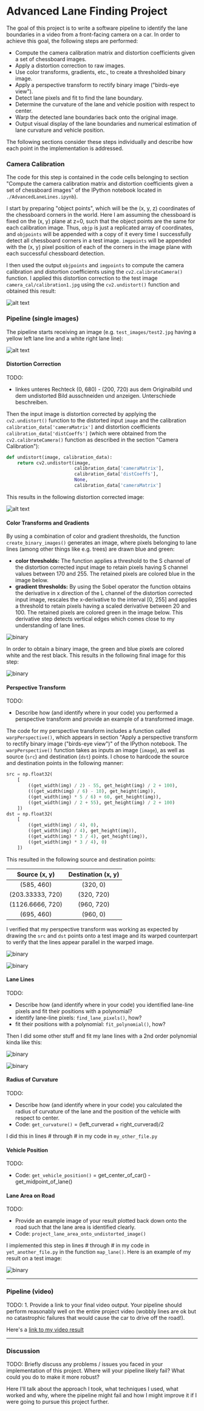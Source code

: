 # Advanced Lane Finding Project

The goal of this project is to write a software pipeline to identify the lane boundaries in a video from a front-facing camera on a car. In order to achieve this goal, the following steps are performed:

* Compute the camera calibration matrix and distortion coefficients given a set of chessboard images.
* Apply a distortion correction to raw images.
* Use color transforms, gradients, etc., to create a thresholded binary image.
* Apply a perspective transform to rectify binary image ("birds-eye view").
* Detect lane pixels and fit to find the lane boundary.
* Determine the curvature of the lane and vehicle position with respect to center.
* Warp the detected lane boundaries back onto the original image.
* Output visual display of the lane boundaries and numerical estimation of lane curvature and vehicle position.

The following sections consider these steps individually and describe how each point in the implementation is addressed.

### Camera Calibration

The code for this step is contained in the code cells belonging to section "Compute the camera calibration matrix and distortion coefficients given a set of chessboard images" of the IPython notebook located in `./AdvancedLaneLines.ipynb`).  

I start by preparing "object points", which will be the (x, y, z) coordinates of the chessboard corners in the world. Here I am assuming the chessboard is fixed on the (x, y) plane at z=0, such that the object points are the same for each calibration image.  Thus, `objp` is just a replicated array of coordinates, and `objpoints` will be appended with a copy of it every time I successfully detect all chessboard corners in a test image.  `imgpoints` will be appended with the (x, y) pixel position of each of the corners in the image plane with each successful chessboard detection.  

I then used the output `objpoints` and `imgpoints` to compute the camera calibration and distortion coefficients using the `cv2.calibrateCamera()` function.  I applied this distortion correction to the test image `camera_cal/calibration1.jpg` using the `cv2.undistort()` function and obtained this result:

![alt text](output_images/calibration1_undistorted.png)

### Pipeline (single images)

The pipeline starts receiving an image (e.g. `test_images/test2.jpg` having a yellow left lane line and a white right lane line):

![alt text](output_images/test2_Image.INPUT.png)

#### Distortion Correction

TODO:
- linkes unteres Rechteck (0, 680) - (200, 720) aus dem Originalbild und dem undistorted Bild ausschneiden und anzeigen. Unterschiede beschreiben.

Then the input image is distortion corrected by applying the `cv2.undistort()` function to the distorted input `image` and the calibration `calibration_data['cameraMatrix']` and distortion coefficients `calibration_data['distCoeffs']` (which were obtained from the `cv2.calibrateCamera()` function as described in the section "Camera Calibration"):

```python
def undistort(image, calibration_data):
    return cv2.undistort(image,
                         calibration_data['cameraMatrix'],
                         calibration_data['distCoeffs'],
                         None,
                         calibration_data['cameraMatrix']
```
This results in the following distortion corrected image:

![alt text](output_images/test2_Image.UNDISTORTED.png)

#### Color Transforms and Gradients

By using a combination of color and gradient thresholds, the function `create_binary_images()` generates an image, where pixels belonging to lane lines (among other things like e.g. trees) are drawn blue and green:
- **color thresholds:** The function applies a threshold to the S channel of the distortion corrected input image to retain pixels having S channel values between 170 and 255. The retained pixels are colored blue in the image below.
- **gradient thresholds:** By using the Sobel operator the function obtains the derivative in x direction of the L channel of the distortion corrected input image, rescales the x-derivative to the interval [0, 255] and applies a threshold to retain pixels having a scaled derivative between 20 and 100. The retained pixels are colored green in the image below. This derivative step detects vertical edges which comes close to my understanding of lane lines.

![binary](output_images/test2_Image.COLOR_BINARY.png)

In order to obtain a binary image, the green and blue pixels are colored white and the rest black. This results in the following final image for this step:

![binary](output_images/test2_Image.COMBINED_BINARY.png)

#### Perspective Transform

TODO:
- Describe how (and identify where in your code) you performed a perspective transform and provide an example of a transformed image.

The code for my perspective transform includes a function called `warpPerspective()`, which appears in section "Apply a perspective transform to rectify binary image ("birds-eye view")" of the IPython notebook. The `warpPerspective()` function takes as inputs an image (`image`), as well as source (`src`) and destination (`dst`) points.  I chose to hardcode the source and destination points in the following manner:

```python
src = np.float32(
    [
        ((get_width(img) / 2) - 55, get_height(img) / 2 + 100),
        (((get_width(img) / 6) - 10), get_height(img)),
        ((get_width(img) * 5 / 6) + 60, get_height(img)),
        ((get_width(img) / 2 + 55), get_height(img) / 2 + 100)
    ])
dst = np.float32(
    [
        ((get_width(img) / 4), 0),
        ((get_width(img) / 4), get_height(img)),
        ((get_width(img) * 3 / 4), get_height(img)),
        ((get_width(img) * 3 / 4), 0)
    ])
```

This resulted in the following source and destination points:

|   Source (x, y)    | Destination (x, y) |
|:------------------:|:------------------:|
|     (585, 460)     |      (320, 0)      |
| (203.33333,   720) |     (320, 720)     |
| (1126.6666,   720) |     (960, 720)     |
|     (695, 460)     |      (960, 0)      |

I verified that my perspective transform was working as expected by drawing the `src` and `dst` points onto a test image and its warped counterpart to verify that the lines appear parallel in the warped image.

![binary](output_images/test2_warped_straight_lines.png)

![binary](output_images/test2_Image.PERSPECTIVE.png)

#### Lane Lines

TODO:
- Describe how (and identify where in your code) you identified lane-line pixels and fit their positions with a polynomial?
- identify lane-line pixels: `find_lane_pixels()`, how?
- fit their positions with a polynomial: `fit_polynomial()`, how?

Then I did some other stuff and fit my lane lines with a 2nd order polynomial kinda like this:

![binary](output_images/test2_Image.LINES_WITH_SLIDING_WINDOWS.png)

![binary](output_images/test2_Image.LINES.png)

#### Radius of Curvature

TODO:
- Describe how (and identify where in your code) you calculated the radius of curvature of the lane and the position of the vehicle with respect to center.
- Code: `get_curvature()` = (left_curverad + right_curverad)/2

I did this in lines # through # in my code in `my_other_file.py`

#### Vehicle Position

TODO:
- Code: `get_vehicle_position()` =  get_center_of_car() - get_midpoint_of_lane()

#### Lane Area on Road

TODO:
- Provide an example image of your result plotted back down onto the road such that the lane area is identified clearly.
- Code: `project_lane_area_onto_undistorted_image()`

I implemented this step in lines # through # in my code in `yet_another_file.py` in the function `map_lane()`.  Here is an example of my result on a test image:

![binary](output_images/test2_Image.OUTPUT.png)

---

### Pipeline (video)

TODO: 1. Provide a link to your final video output.  Your pipeline should perform reasonably well on the entire project video (wobbly lines are ok but no catastrophic failures that would cause the car to drive off the road!).

Here's a [link to my video result](test_videos_output/project_video.mp4)

---

### Discussion

TODO: Briefly discuss any problems / issues you faced in your implementation of this project. Where will your pipeline likely fail?  What could you do to make it more robust?

Here I'll talk about the approach I took, what techniques I used, what worked and why, where the pipeline might fail and how I might improve it if I were going to pursue this project further.  
